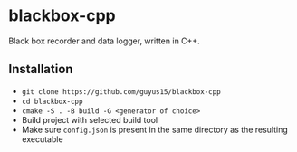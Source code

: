 # blackbox-cpp
Black box recorder and data logger, written in C++.

## Installation
- `git clone https://github.com/guyus15/blackbox-cpp`
- `cd blackbox-cpp`
- `cmake -S . -B build -G <generator of choice>`
- Build project with selected build tool
- Make sure `config.json` is present in the same directory as the resulting executable


